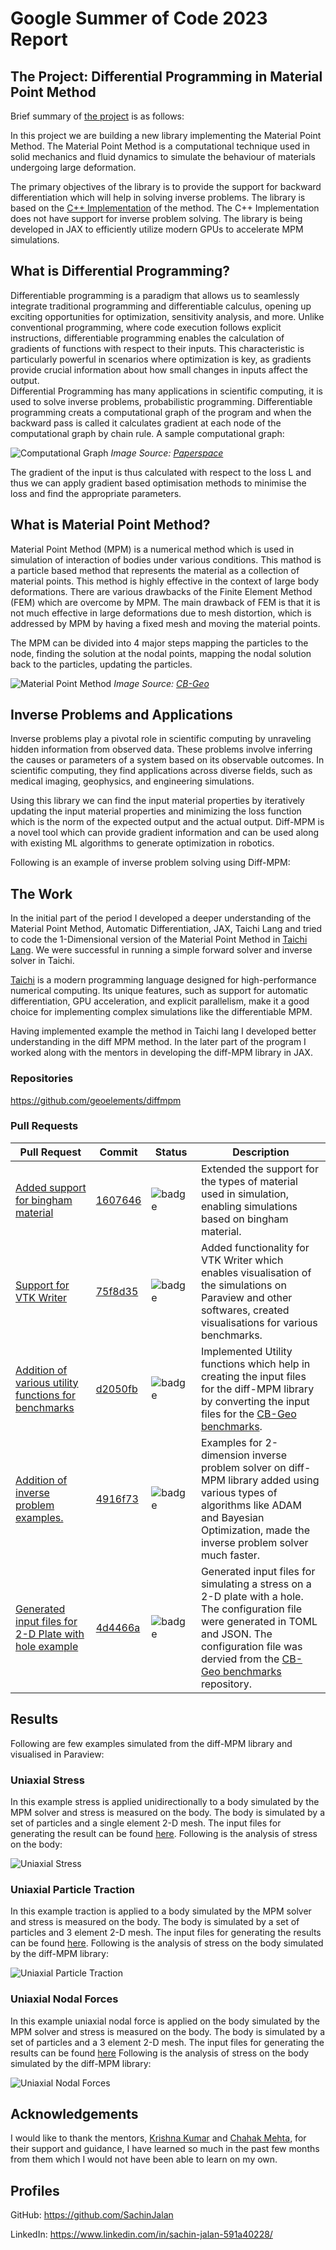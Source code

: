 # Google Summer of Code 2023 Report

## The Project: Differential Programming in Material Point Method

Brief summary of  [the
project](https://summerofcode.withgoogle.com/programs/2023/projects/RZJ09HkH) is as follows:


In this project we are building a new library implementing the Material Point Method. The Material Point Method is a computational technique used in solid mechanics and fluid dynamics to simulate the behaviour of materials undergoing large deformation.  

The primary objectives of the library is to provide the support for backward differentiation which will help in solving inverse problems. The library is based on the [C++ Implementation](https://github.com/cb-geo/mpm) of the method. The C++ Implementation does not have support for inverse problem solving. The library is being developed in JAX to efficiently utilize modern GPUs to accelerate MPM simulations.  

## What is Differential Programming?  

Differentiable programming is a paradigm that allows us to seamlessly integrate traditional programming and differentiable calculus, opening up exciting opportunities for optimization, sensitivity analysis, and more. Unlike conventional programming, where code execution follows explicit instructions, differentiable programming enables the calculation of gradients of functions with respect to their inputs. This characteristic is particularly powerful in scenarios where optimization is key, as gradients provide crucial information about how small changes in inputs affect the output.  
Differential Programming has many applications in scientific computing, it is used to solve inverse problems, probabilistic programming. Differentiable programming creats a computational graph of the program and when the backward pass is called it calculates gradient at each node of the computational graph by chain rule. A sample computational graph:

![Computational Graph](https://blog.paperspace.com/content/images/2019/03/full_graph.png)
*Image Source: [Paperspace](https://blog.paperspace.com/pytorch-101-understanding-graphs-and-automatic-differentiation/)*

The gradient of the input is thus calculated with respect to the loss L and thus we can apply gradient based optimisation methods to minimise the loss and find the appropriate parameters.  

## What is Material Point Method?

Material Point Method (MPM) is a numerical method which is used in simulation of interaction of bodies under various conditions. This mathod is a particle based method that represents the material as a collection of material points. This method is highly effective in the context of large body deformations. There are various drawbacks of the Finite Element Method (FEM) which are overcome by MPM. The main drawback of FEM is that it is not much effective in large deformations due to mesh distortion, which is addressed by MPM by having a fixed mesh and moving the material points.  

The MPM can be divided into 4 major steps mapping the particles to the node, finding the solution at the nodal points, mapping the nodal solution back to the particles, updating the particles.

![Material Point Method](https://www.cb-geo.com/images/cb-geo/research/mpm/mpm-algorithm.png)
*Image Source: [CB-Geo](https://www.cb-geo.com/research/mpm/)*

## Inverse Problems and Applications

Inverse problems play a pivotal role in scientific computing by unraveling hidden information from observed data. These problems involve inferring the causes or parameters of a system based on its observable outcomes. In scientific computing, they find applications across diverse fields, such as medical imaging, geophysics, and engineering simulations.  

Using this library we can find the input material properties by iteratively updating the input material properties and minimizing the loss function which is the norm of the expected output and the actual output. Diff-MPM is a novel tool which can provide gradient information and can be used along with existing ML algorithms to generate optimization in robotics.

Following is an example of inverse problem solving using Diff-MPM:

<script src="https://gist.github.com/SachinJalan/b647f0883c9d8f112d5ca5102080d5f6.js"></script>

## The Work

In the initial part of the period I developed a deeper understanding of the Material Point Method, Automatic Differentiation, JAX, Taichi Lang and tried to code the 1-Dimensional version of the Material Point Method in [Taichi Lang](https://github.com/SachinJalan/diffmpm-taichi). We were successful in running a simple forward solver and inverse solver in Taichi.

[Taichi](https://www.taichi-lang.org/) is a modern programming language designed for high-performance numerical computing. Its unique features, such as support for automatic differentiation, GPU acceleration, and explicit parallelism, make it a good choice for implementing complex simulations like the differentiable MPM.

Having implemented example the method in Taichi lang I developed better understanding in the diff MPM method. In the later part of the program I worked along with the mentors in developing the diff-MPM library in JAX.

### Repositories

<https://github.com/geoelements/diffmpm>

### Pull Requests

| Pull Request                                                                                                                                          | Commit                                                                                                            | Status     | Description                                                                                                                                                                                                                                                                                                                                                                                                                                                                                                                          |
| ----------------------------------------------------------------------------------------------------------------------------------------------------- | ----------------------------------------------------------------------------------------------------------------- | ---------------- | ------------------------------------------------------------------------------------------------------------------------------------------------------------------------------------------------------------------------------------------------------------------------------------------------------------------------------------------------------------------------------------------------------------------------------------------------------------------------------------------------------------------------------------ |
| [Added support for bingham material](https://github.com/geoelements/diffmpm/pull/13)                                                           | [1607646](https://github.com/geoelements/diffmpm/pull/13/commits/16076465b36e0a5b67c1ff8b92b356a4847511e7) | ![badge](https://shields.io/badge/PR-Merged-blueviolet?style=for-the-badge&logo=appveyor)   | Extended the support for the types of material used in simulation, enabling simulations based on bingham material.                                                                                                                                                                                                                                                                                                                                                                                              |
| [Support for VTK Writer](https://github.com/geoelements/diffmpm/pull/29) | [75f8d35](https://github.com/geoelements/diffmpm/pull/29/commits/75f8d35133bdbad02d9de29c8328b1e442b183ba) | <img width=200/>![badge](https://shields.io/badge/PR-Merged-blueviolet?style=for-the-badge&logo=appveyor)   | Added functionality for VTK Writer which enables visualisation of the simulations on Paraview and other softwares, created visualisations for various benchmarks.                                                                                                                                                                                                                                                                                                                          |
| [Addition of various utility functions for benchmarks](https://github.com/geoelements/diffmpm/pull/26) | [d2050fb](https://github.com/geoelements/diffmpm/pull/26/commits/d2050fbed8d6432046967234a51c6a162a5a54dc) | ![badge](https://shields.io/badge/PR-In_Review-lightgreen?style=for-the-badge&logo=appveyor)  | Implemented Utility functions which help in creating the input files for the diff-MPM library by converting the input files for the [CB-Geo benchmarks](https://github.com/cb-geo/mpm-benchmarks). |
| [Addition of inverse problem examples.](https://github.com/geoelements/diffmpm/pull/30)                                       | [4916f73](https://github.com/geoelements/diffmpm/pull/30/commits/4916f731bb9e824f5a841eb4da8302b178908f38) | ![badge](https://shields.io/badge/PR-In_Review-lightgreen?style=for-the-badge&logo=appveyor)  | Examples for 2-dimension inverse problem solver on diff-MPM library added using various types of algorithms like ADAM and Bayesian Optimization, made the inverse problem solver much faster.               |
[Generated input files for 2-D Plate with hole example](https://github.com/geoelements/diffmpm/pull/28)                                       | [4d4466a](https://github.com/geoelements/diffmpm/pull/28/commits/4d4466ac334fe85dd1d4421d8ec2a54f3bbf9a0b) | ![badge](https://shields.io/badge/PR-Closed-red?style=for-the-badge&logo=appveyor)  | Generated input files for simulating a stress on a 2-D plate with a hole. The configuration file were generated in TOML and JSON. The configuration file was dervied from the [CB-Geo benchmarks](https://github.com/cb-geo/mpm-benchmarks) repository.            |

## Results

Following are few examples simulated from the diff-MPM library and visualised in Paraview:

### Uniaxial Stress

In this example stress is applied unidirectionally to a body simulated by the MPM solver and stress is measured on the body. The body is simulated by a set of particles and a single element 2-D mesh. The input files for generating the result can be found [here](https://github.com/geoelements/diffmpm/tree/main/benchmarks/2d/uniaxial_stress). Following is the analysis of stress on the body:

![Uniaxial Stress](a2.png)
### Uniaxial Particle Traction

In this example traction is applied to a body simulated by the MPM solver and stress is measured on the body. The body is simulated by a set of particles and 3 element 2-D mesh. The input files for generating the results can be found [here](https://github.com/geoelements/diffmpm/tree/main/benchmarks/2d/uniaxial_particle_traction). Following is the analysis of stress on the body simulated by the diff-MPM library:

![Uniaxial Particle Traction](a3.png)
### Uniaxial Nodal Forces

In this example uniaxial nodal force is applied on the body simulated by the MPM solver and stress is measured on the body. The body is simulated by a set of particles and a 3 element 2-D mesh. The input files for generating the results can be found [here](https://github.com/geoelements/diffmpm/tree/main/benchmarks/2d/uniaxial_nodal_forces) Following is the analysis of stress on the body simulated by the diff-MPM library:

![Uniaxial Nodal Forces](a1.png)
## Acknowledgements

I would like to thank the mentors, [Krishna Kumar](https://github.com/kks32) and [Chahak Mehta](https://github.com/chahak13), for their support and guidance, I have learned so much in the past few months from them which I would not have been able to learn on my own.

## Profiles

GitHub: <https://github.com/SachinJalan>

LinkedIn: <https://www.linkedin.com/in/sachin-jalan-591a40228/>